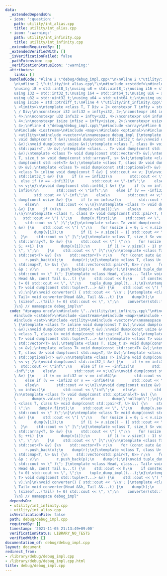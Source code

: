 ```yaml
---
data:
  _extendedDependsOn:
  - icon: ':question:'
    path: utility/int_alias.cpp
    title: utility/int_alias.cpp
  - icon: ':warning:'
    path: utility/int_infinity.cpp
    title: utility/int_infinity.cpp
  _extendedRequiredBy: []
  _extendedVerifiedWith: []
  _isVerificationFailed: false
  _pathExtension: cpp
  _verificationStatusIcon: ':warning:'
  attributes:
    links: []
  bundledCode: "#line 2 \"debug/debug_impl.cpp\"\n\n#line 2 \"utility/int_infinity.cpp\"\
    \n\n#line 2 \"utility/int_alias.cpp\"\n\n#include <cstddef>\n#include <cstdint>\n\
    \nusing i8 = std::int8_t;\nusing u8 = std::uint8_t;\nusing i16 = std::int16_t;\n\
    using i32 = std::int32_t;\nusing i64 = std::int64_t;\nusing u16 = std::uint16_t;\n\
    using u32 = std::uint32_t;\nusing u64 = std::uint64_t;\n\nusing usize = std::size_t;\n\
    using isize = std::ptrdiff_t;\n#line 4 \"utility/int_infinity.cpp\"\n#include\
    \ <limits>\n\ntemplate <class T, T Div = 2> constexpr T infty = std::numeric_limits<T>::max()\
    \ / Div;\n\nconstexpr i32 infi32 = infty<i32, 2>;\nconstexpr i64 infi64 = infty<i64,\
    \ 4>;\n\nconstexpr u32 infu32 = infty<u32, 4>;\nconstexpr u64 infu64 = infty<u32,\
    \ 4>;\n\nconstexpr isize infisz = infty<isize, 2>;\nconstexpr usize infusz = infty<usize,\
    \ 4>;\n#line 4 \"debug/debug_impl.cpp\"\n#include <array>\n#line 6 \"debug/debug_impl.cpp\"\
    \n#include <iostream>\n#include <map>\n#include <optional>\n#include <set>\n#include\
    \ <utility>\n#include <vector>\n\nnamespace debug_impl {\ntemplate <class T> inline\
    \ void dump(const T &v);\nvoid dump(const std::int32_t &v);\nvoid dump(const std::int64_t\
    \ &v);\nvoid dump(const usize &v);\ntemplate <class T, class U> void dump(const\
    \ std::pair<T, U> &v);\ntemplate <class... T> void dump(const std::tuple<T...>\
    \ &v);\ntemplate <class T> void dump(const std::vector<T> &v);\ntemplate <class\
    \ T, size_t s> void dump(const std::array<T, s> &v);\ntemplate <class T> void\
    \ dump(const std::set<T> &v);\ntemplate <class T, class U> void dump(const std::map<T,\
    \ U> &v);\ntemplate <class T> void dump(const std::optional<T> &v);\n\ntemplate\
    \ <class T> inline void dump(const T &v) { std::cout << v; }\n\nvoid dump(const\
    \ std::int32_t &v) {\n    if (v == infi32)\n        std::cout << \"inf\";\n  \
    \  else if (v == -infi32)\n        std::cout << \"-inf\";\n    else\n        std::cout\
    \ << v;\n}\n\nvoid dump(const std::int64_t &v) {\n    if (v == infi32 or v ==\
    \ infi64)\n        std::cout << \"inf\";\n    else if (v == -infi32 or v == -infi64)\n\
    \        std::cout << \"-inf\";\n    else\n        std::cout << v;\n}\n\nvoid\
    \ dump(const usize &v) {\n    if (v == infusz)\n        std::cout << \"inf\";\n\
    \    else\n        std::cout << v;\n}\n\ntemplate <class T> void dump(const std::optional<T>\
    \ &v) {\n    if (v)\n        dump(v.value());\n    else\n        dump(\"nullopt\"\
    );\n}\n\ntemplate <class T, class U> void dump(const std::pair<T, U> &v) {\n \
    \   std::cout << \"( \";\n    dump(v.first);\n    std::cout << \", \";\n    dump(v.second);\n\
    \    std::cout << \" )\";\n}\n\ntemplate <class T> void dump(const std::vector<T>\
    \ &v) {\n    std::cout << \"[ \";\n    for (usize i = 0; i < v.size(); ++i) {\n\
    \        dump(v[i]);\n        if (i != v.size() - 1) std::cout << \", \";\n  \
    \  }\n    std::cout << \" ]\";\n}\ntemplate <class T, size_t S> void dump(const\
    \ std::array<T, S> &v) {\n    std::cout << \"[ \";\n    for (usize i = 0; i <\
    \ S; ++i) {\n        dump(v[i]);\n        if (i != v.size() - 1) std::cout <<\
    \ \", \";\n    }\n    std::cout << \" ]\";\n}\n\ntemplate <class T> void dump(const\
    \ std::set<T> &v) {\n    std::vector<T> r;\n    for (const auto &x : v)\n    \
    \    r.push_back(x);\n    dump(r);\n}\ntemplate <class T, class U> void dump(const\
    \ std::map<T, U> &v) {\n    std::vector<std::pair<T, U>> r;\n    for (const auto\
    \ &p : v)\n        r.push_back(p);\n    dump(r);\n}\nvoid tuple_dump_impl() {\
    \ std::cout << \" )\"; }\ntemplate <class Head, class... Tail> void tuple_dump_impl(const\
    \ Head &h, const Tail &...t) {\n    std::cout << h;\n    if constexpr (sizeof...(Tail)\
    \ != 0) std::cout << \", \";\n    tuple_dump_impl(t...);\n}\n\ntemplate <class...\
    \ T> void dump(const std::tuple<T...> &v) {\n    std::cout << \"( \";\n    std::apply(tuple_dump_impl<T...>,\
    \ v);\n}\n\nvoid converter() { std::cout << '\\n'; }\ntemplate <class Head, class...\
    \ Tail> void converter(Head &&h, Tail &&...t) {\n    dump(h);\n    if constexpr\
    \ (sizeof...(Tail) != 0) std::cout << \", \";\n    converter(std::forward<Tail>(t)...);\n\
    }\n} // namespace debug_impl\n"
  code: "#pragma once\n\n#include \"../utility/int_infinity.cpp\"\n#include <array>\n\
    #include <cstddef>\n#include <iostream>\n#include <map>\n#include <optional>\n\
    #include <set>\n#include <utility>\n#include <vector>\n\nnamespace debug_impl\
    \ {\ntemplate <class T> inline void dump(const T &v);\nvoid dump(const std::int32_t\
    \ &v);\nvoid dump(const std::int64_t &v);\nvoid dump(const usize &v);\ntemplate\
    \ <class T, class U> void dump(const std::pair<T, U> &v);\ntemplate <class...\
    \ T> void dump(const std::tuple<T...> &v);\ntemplate <class T> void dump(const\
    \ std::vector<T> &v);\ntemplate <class T, size_t s> void dump(const std::array<T,\
    \ s> &v);\ntemplate <class T> void dump(const std::set<T> &v);\ntemplate <class\
    \ T, class U> void dump(const std::map<T, U> &v);\ntemplate <class T> void dump(const\
    \ std::optional<T> &v);\n\ntemplate <class T> inline void dump(const T &v) { std::cout\
    \ << v; }\n\nvoid dump(const std::int32_t &v) {\n    if (v == infi32)\n      \
    \  std::cout << \"inf\";\n    else if (v == -infi32)\n        std::cout << \"\
    -inf\";\n    else\n        std::cout << v;\n}\n\nvoid dump(const std::int64_t\
    \ &v) {\n    if (v == infi32 or v == infi64)\n        std::cout << \"inf\";\n\
    \    else if (v == -infi32 or v == -infi64)\n        std::cout << \"-inf\";\n\
    \    else\n        std::cout << v;\n}\n\nvoid dump(const usize &v) {\n    if (v\
    \ == infusz)\n        std::cout << \"inf\";\n    else\n        std::cout << v;\n\
    }\n\ntemplate <class T> void dump(const std::optional<T> &v) {\n    if (v)\n \
    \       dump(v.value());\n    else\n        dump(\"nullopt\");\n}\n\ntemplate\
    \ <class T, class U> void dump(const std::pair<T, U> &v) {\n    std::cout << \"\
    ( \";\n    dump(v.first);\n    std::cout << \", \";\n    dump(v.second);\n   \
    \ std::cout << \" )\";\n}\n\ntemplate <class T> void dump(const std::vector<T>\
    \ &v) {\n    std::cout << \"[ \";\n    for (usize i = 0; i < v.size(); ++i) {\n\
    \        dump(v[i]);\n        if (i != v.size() - 1) std::cout << \", \";\n  \
    \  }\n    std::cout << \" ]\";\n}\ntemplate <class T, size_t S> void dump(const\
    \ std::array<T, S> &v) {\n    std::cout << \"[ \";\n    for (usize i = 0; i <\
    \ S; ++i) {\n        dump(v[i]);\n        if (i != v.size() - 1) std::cout <<\
    \ \", \";\n    }\n    std::cout << \" ]\";\n}\n\ntemplate <class T> void dump(const\
    \ std::set<T> &v) {\n    std::vector<T> r;\n    for (const auto &x : v)\n    \
    \    r.push_back(x);\n    dump(r);\n}\ntemplate <class T, class U> void dump(const\
    \ std::map<T, U> &v) {\n    std::vector<std::pair<T, U>> r;\n    for (const auto\
    \ &p : v)\n        r.push_back(p);\n    dump(r);\n}\nvoid tuple_dump_impl() {\
    \ std::cout << \" )\"; }\ntemplate <class Head, class... Tail> void tuple_dump_impl(const\
    \ Head &h, const Tail &...t) {\n    std::cout << h;\n    if constexpr (sizeof...(Tail)\
    \ != 0) std::cout << \", \";\n    tuple_dump_impl(t...);\n}\n\ntemplate <class...\
    \ T> void dump(const std::tuple<T...> &v) {\n    std::cout << \"( \";\n    std::apply(tuple_dump_impl<T...>,\
    \ v);\n}\n\nvoid converter() { std::cout << '\\n'; }\ntemplate <class Head, class...\
    \ Tail> void converter(Head &&h, Tail &&...t) {\n    dump(h);\n    if constexpr\
    \ (sizeof...(Tail) != 0) std::cout << \", \";\n    converter(std::forward<Tail>(t)...);\n\
    }\n} // namespace debug_impl"
  dependsOn:
  - utility/int_infinity.cpp
  - utility/int_alias.cpp
  isVerificationFile: false
  path: debug/debug_impl.cpp
  requiredBy: []
  timestamp: '2021-11-05 21:13:49+09:00'
  verificationStatus: LIBRARY_NO_TESTS
  verifiedWith: []
documentation_of: debug/debug_impl.cpp
layout: document
redirect_from:
- /library/debug/debug_impl.cpp
- /library/debug/debug_impl.cpp.html
title: debug/debug_impl.cpp
---
```


